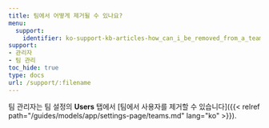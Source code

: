 ```yaml
---
title: 팀에서 어떻게 제거될 수 있나요?
menu:
  support:
    identifier: ko-support-kb-articles-how_can_i_be_removed_from_a_team
support:
- 관리자
- 팀 관리
toc_hide: true
type: docs
url: /support/:filename
---
```


팀 관리자는 팀 설정의 **Users** 탭에서 [팀에서 사용자를 제거할 수 있습니다]({{< relref path="/guides/models/app/settings-page/teams.md" lang="ko" >}}).